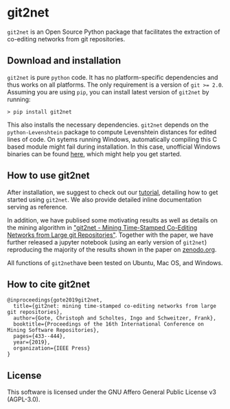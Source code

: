 # git2net

`git2net` is an Open Source Python package that facilitates the extraction of co-editing networks
from git repositories.

## Download and installation

`git2net` is pure `python` code. It has no platform-specific dependencies and thus works on all
platforms. The only requirement is a version of `git >= 2.0`. Assuming you are using `pip`, you can install latest version of `git2net` by running:

```
> pip install git2net
```

This also installs the necessary dependencies. `git2net` depends on the `python-Levenshtein` package to compute Levenshtein distances for edited lines of code. On sytems running Windows, automatically compiling this C based module might fail during installation. In this case, unofficial Windows binaries can be found [here](https://www.lfd.uci.edu/~gohlke/pythonlibs/#python-levenshtein), which might help you get started.

## How to use git2net
After installation, we suggest to check out our [tutorial](https://github.com/gotec/git2net/blob/master/TUTORIAL.ipynb), detailing how to get started using `git2net`. We also provide detailed inline documentation serving as reference.

In addition, we have publised some motivating results as well as details on the mining algorithm in ["git2net - Mining Time-Stamped Co-Editing Networks from Large git Repositories"](https://dl.acm.org/doi/10.1109/MSR.2019.00070). Together with the paper, we have further released a jupyter notebook (using an early version of `git2net`) reproducing the majority of the results shown in the paper on [zenodo.org](https://zenodo.org/record/2587483#.XK4LPENoSCg).

All functions of `git2net`have been tested on Ubuntu, Mac OS, and Windows.

## How to cite git2net

```
@inproceedings{gote2019git2net,
  title={git2net: mining time-stamped co-editing networks from large git repositories},
  author={Gote, Christoph and Scholtes, Ingo and Schweitzer, Frank},
  booktitle={Proceedings of the 16th International Conference on Mining Software Repositories},
  pages={433--444},
  year={2019},
  organization={IEEE Press}
}
```

## License

This software is licensed under the GNU Affero General Public License v3 (AGPL-3.0).
